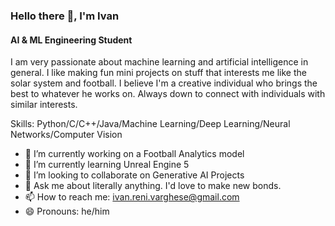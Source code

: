 ### Hello there 👋, I'm Ivan
#### AI & ML Engineering Student
I am very passionate about machine learning and artificial intelligence in general. I like making fun mini projects on stuff that interests me like the solar system and football. I believe I'm a creative individual who brings the best to whatever he works on. Always down to connect with individuals with similar interests.

Skills: Python/C/C++/Java/Machine Learning/Deep Learning/Neural Networks/Computer Vision

- 🔭 I’m currently working on a Football Analytics model 
- 🌱 I’m currently learning Unreal Engine 5 
- 👯 I’m looking to collaborate on Generative AI Projects 
- 💬 Ask me about literally anything. I'd love to make new bonds. 
- 📫 How to reach me: ivan.reni.varghese@gmail.com 
- 😄 Pronouns: he/him 




